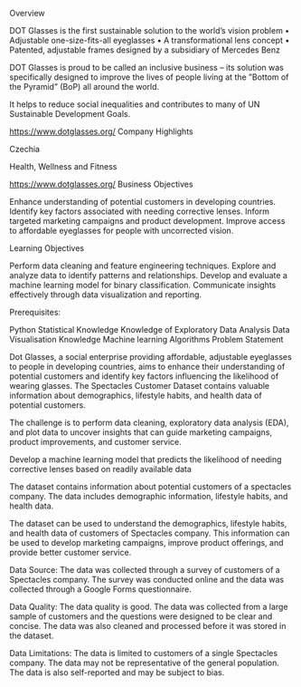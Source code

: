 Overview

DOT Glasses is the first sustainable solution to the world’s vision problem • Adjustable one-size-fits-all eyeglasses • A transformational lens concept • Patented, adjustable frames designed by a subsidiary of Mercedes Benz

DOT Glasses is proud to be called an inclusive business – its solution was specifically designed to improve the lives of people living at the ”Bottom of the Pyramid” (BoP) all around the world.

It helps to reduce social inequalities and contributes to many of UN Sustainable Development Goals.

https://www.dotglasses.org/
Company Highlights


Czechia


Health, Wellness and Fitness


https://www.dotglasses.org/
Business Objectives

Enhance understanding of potential customers in developing countries.
Identify key factors associated with needing corrective lenses.
Inform targeted marketing campaigns and product development.
Improve access to affordable eyeglasses for people with uncorrected vision.


Learning Objectives

Perform data cleaning and feature engineering techniques.
Explore and analyze data to identify patterns and relationships.
Develop and evaluate a machine learning model for binary classification.
Communicate insights effectively through data visualization and reporting.


Prerequisites:



Python
Statistical Knowledge
Knowledge of Exploratory Data Analysis
Data Visualisation Knowledge
Machine learning Algorithms
Problem Statement

Dot Glasses, a social enterprise providing affordable, adjustable eyeglasses to people in developing countries, aims to enhance their understanding of potential customers and identify key factors influencing the likelihood of wearing glasses. The Spectacles Customer Dataset contains valuable information about demographics, lifestyle habits, and health data of potential customers.

The challenge is to perform data cleaning, exploratory data analysis (EDA), and plot data to uncover insights that can guide marketing campaigns, product improvements, and customer service.



Develop a machine learning model that predicts the likelihood of needing corrective lenses based on readily available data 


The dataset contains information about potential customers of a spectacles company. The data includes demographic information, lifestyle habits, and health data.

The dataset can be used to understand the demographics, lifestyle habits, and health data of customers of Spectacles company. This information can be used to develop marketing campaigns, improve product offerings, and provide better customer service.

Data Source: The data was collected through a survey of customers of a Spectacles company. The survey was conducted online and the data was collected through a Google Forms questionnaire.

Data Quality: The data quality is good. The data was collected from a large sample of customers and the questions were designed to be clear and concise. The data was also cleaned and processed before it was stored in the dataset.

Data Limitations: The data is limited to customers of a single Spectacles company. The data may not be representative of the general population. The data is also self-reported and may be subject to bias.


